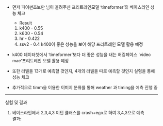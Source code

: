 - 먼저 파이썬초보만 님이 올려주신 프리트레인모델 ‘timeformer’의 베이스라인 성능 체크
    - Result 
    1. k400 - 0.55 
    2. k600 - 0.54 
    3. hr - 0.422 
    4. ssv2 - 0.4
        k400이 좋은 성능을 보여 해당 프리트레인 모델 활용 예정

- k400 데이터셋에서 ‘timeformer’보다 더 좋은 성능을 내는 허깅페이스 'video mae'프리트레인 모델 활용 예정

- 또한 라벨을 13개로 예측할 것인지, 4개의 라벨을 따로 예측할 것인지 실험을 통해 성능 체크

- 추가적으로 timm을 이용한 이미지 분류를 통해 weather 과 timing을 예측 진행 중

---
실험 및 결과

1. 베이스라인에서 2,3,4,3 이던 클래스를 crash+ego로 하여 3,4,3으로 예측\
    결과: 
